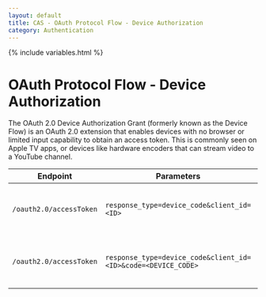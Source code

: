 ```yaml
---
layout: default
title: CAS - OAuth Protocol Flow - Device Authorization
category: Authentication
---
```

{% include variables.html %}

# OAuth Protocol Flow - Device Authorization

The OAuth 2.0 Device Authorization Grant (formerly known as the Device Flow) is an OAuth 2.0 extension that enables 
devices with no browser or limited input capability to obtain an access token. This is commonly seen on 
Apple TV apps, or devices like hardware encoders that can stream video to a YouTube channel.

| Endpoint                | Parameters                                                    | Response                                             |
|-------------------------|---------------------------------------------------------------|------------------------------------------------------|
| `/oauth2.0/accessToken` | `response_type=device_code&client_id=<ID>`                    | Device authorization url, device code and user code. |
| `/oauth2.0/accessToken` | `response_type=device_code&client_id=<ID>&code=<DEVICE_CODE>` | New access token once the user code is approved.     |
